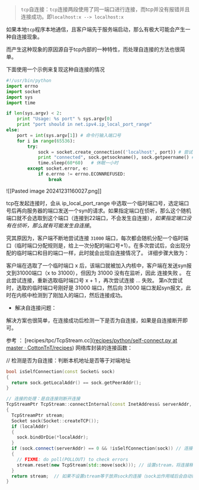 >`tcp`自连接：`tcp`连接两段使用了同一端口进行连接，而tcp并没有报错并且连接成功。即`localhost:x --> localhost:x` 

如果本地`tcp`程序本地通信，且客户端先于服务端启动，那么有极大可能会产生一种自连接现象。

而产生这种现象的原因源自于tcp内部的一种特性，而处理自连接的方法也很简单。

下面使用一个示例来复现这种自连接的情况
```python
#!/usr/bin/python
import errno
import socket
import sys
import time

if len(sys.argv) < 2:
    print "Usage: %s port" % sys.argv[0]
    print "port should in net.ipv4.ip_local_port_range"
else:
    port = int(sys.argv[1])	# 命令行输入端口号
    for i in range(65536):
        try:
            sock = socket.create_connection(('localhost', port)) # 尝试对端口号发起连接
            print "connected", sock.getsockname(), sock.getpeername() # 连接成功，打印本机地址和对端地址
            time.sleep(60*60)	# 休眠一小时
        except socket.error, e:
            if e.errno != errno.ECONNREFUSED:
                break
```


![[Pasted image 20241231160027.png]]

tcp在发起连接时，会从 ip_local_port_range 中选取一个临时端口号，选定端口号后再向服务器的端口发送一个syn的请求。如果指定端口在侦听，那么这个随机端口就不会选取到这个端口（连接到22端口，不会发生自连接），*如果指定端口没有在侦听，那么就有可能发生自连接*。

究其原因为，客户端不断地尝试连接 `31000` 端口，每次都会随机分配一个临时端口（临时端口分配规则是，给上一次分配的端口号+1）。在多次尝试后，会出现分配的临时端口和目的端口一样，此时就会出现自连接情况了。 详细步骤大致为：

客户端在选取了一个临时端口 x 后，该端口就被加入内核中，客户端在发送syn报文到31000端口（x to 31000），但因为 31000 没有在监听，因此 连接失败 。
在此尝试连接，重新选取临时端口号 x + 1 ，再次尝试连接 … 失败。
第n次尝试时，选取的临时端口号刚好是 31000 端口，然后向 31000 端口发起syn报文，此时在内核中检测到了刚加入的端口，然后连接成功。


- 解决自连接问题：

解决方案也很简单，在连接成功后检测一下是否为自连接，如果是自连接断开即可。

参考 ： [recipes/tpc/TcpStream.cc]([recipes/python/self-connect.py at master · CottonTnT/recipes](https://github.com/CottonTnT/recipes/blob/master/python/self-connect.py))	 网络库封装的连接函数：

// 检测是否为自连接：判断本机地址是否等于对端地址
```cpp
bool isSelfConnection(const Socket& sock)
{
  return sock.getLocalAddr() == sock.getPeerAddr();
}

// 连接的处理：是自连接则断开连接
TcpStreamPtr TcpStream::connectInternal(const InetAddress& serverAddr, const InetAddress* localAddr)
{
  TcpStreamPtr stream;
  Socket sock(Socket::createTCP());
  if (localAddr)
  {
    sock.bindOrDie(*localAddr);
  }
  if (sock.connect(serverAddr) == 0 && !isSelfConnection(sock)) // 连接成功 且 不是自连接
  {
    // FIXME: do poll(POLLOUT) to check errors
    stream.reset(new TcpStream(std::move(sock))); // 设置stream，将连接移动到strean中
  }
  return stream;  // 如果不设置stream等于放弃sock的连接（sock出作用域后会自动释放，连接自动断开）
}

```

